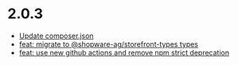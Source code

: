 # 2.0.3
- [Update composer.json](/997d73e)
- [feat: migrate to @shopware-ag/storefront-types types](/f607da9)
- [feat: use new github actions and remove npm strict deprecation](/207f3e9)